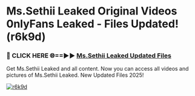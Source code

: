 # Ms.Sethii Leaked Original Videos 0nlyFans Leaked - Files Updated! (r6k9d)

<h3>🔴 CLICK HERE 🌐==►► <a href="https://tinyurl.com/2jnfzry5" rel="nofollow">Ms.Sethii Leaked Updated Files</a></h3>

Get Ms.Sethii Leaked and all content. Now you can access all videos and pictures of Ms.Sethii Leaked. New Updated Files 2025!

[![r6k9d](https://i.imgur.com/GyGTBgg.gif)](https://tinyurl.com/2jnfzry5)

